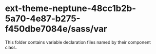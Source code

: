 # ext-theme-neptune-48cc1b2b-5a70-4e87-b275-f450dbe7084e/sass/var

This folder contains variable declaration files named by their component class.
